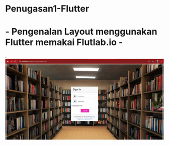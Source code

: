 # Penugasan1-Flutter
# - Pengenalan Layout menggunakan Flutter memakai Flutlab.io -
.
**![Alt Text](https://github.com/nurisarahmi28/Project-Akhir-siperpus/blob/master/p/logout.JPG)**

